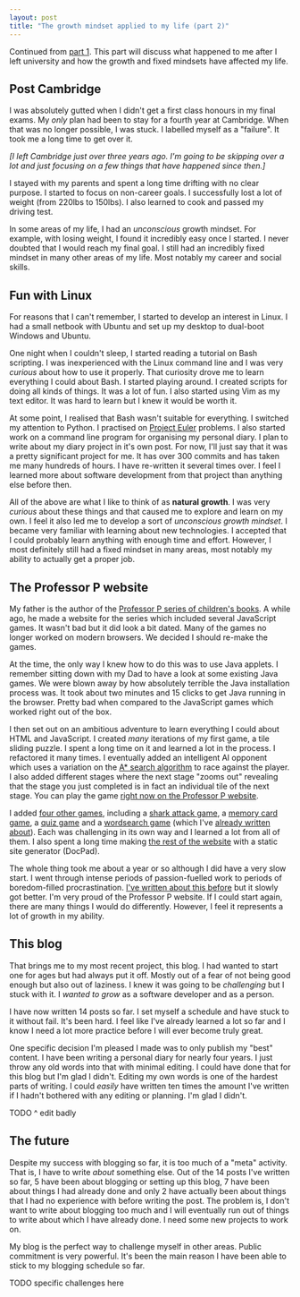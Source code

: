 ```yaml
---
layout: post
title: "The growth mindset applied to my life (part 2)"
---
```


Continued from [part 1](/the-growth-mindset-applied-to-my-life-part-1/). This part will discuss what happened to me after I left university and how the growth and fixed mindsets have affected my life. 


## Post Cambridge

I was absolutely gutted when I didn't get a first class honours in my final exams. My *only* plan had been to stay for a fourth year at Cambridge. When that was no longer possible, I was stuck. I labelled myself as a "failure". It took me a long time to get over it. 

*[I left Cambridge just over three years ago. I'm going to be skipping over a lot and just focusing on a few things that have happened since then.]*

I stayed with my parents and spent a long time drifting with no clear purpose. I started to focus on non-career goals. I successfully lost a lot of weight (from 220lbs to 150lbs). I also learned to cook and passed my driving test. 

In some areas of my life, I had an *unconscious* growth mindset. For example, with losing weight, I found it incredibly easy once I started. I never doubted that I would reach my final goal. I still had an incredibly fixed mindset in many other areas of my life. Most notably my career and social skills. 

## Fun with Linux

For reasons that I can't remember, I started to develop an interest in Linux. I had a small netbook with Ubuntu and set up my desktop to dual-boot Windows and Ubuntu. 

One night when I couldn't sleep, I started reading a tutorial on Bash scripting. I was inexperienced with the Linux command line and I was very *curious* about how to use it properly. That curiosity drove me to learn everything I could about Bash. I started playing around. I created scripts for doing all kinds of things. It was a lot of fun. I also started using Vim as my text editor. It was hard to learn but I knew it would be worth it. 

At some point, I realised that Bash wasn't suitable for everything. I switched my attention to Python. I practised on [Project Euler](https://projecteuler.net/) problems. I also started work on a command line program for organising my personal diary. I plan to write about my diary project in it's own post. For now, I'll just say that it was a pretty significant project for me. It has over 300 commits and has taken me many hundreds of hours. I have re-written it several times over. I feel I learned more about software development from that project than anything else before then. 

All of the above are what I like to think of as **natural growth**. I was very *curious* about these things and that caused me to explore and learn on my own. I feel it also led me to develop a sort of *unconscious growth mindset*. I became very familiar with learning about new technologies. I accepted that I could probably learn anything with enough time and effort. However, I most definitely still had a fixed mindset in many areas, most notably my ability to actually get a proper job. 

## The Professor P website

My father is the author of the [Professor P series of children's books](http://professorp.co.uk/books/). A while ago, he made a website for the series which included several JavaScript games. It wasn't bad but it did look a bit dated. Many of the games no longer worked on modern browsers. We decided I should re-make the games. 

At the time, the only way I knew how to do this was to use Java applets. I remember sitting down with my Dad to have a look at some existing Java games. We were blown away by how absolutely terrible the Java installation process was. It took about two minutes and 15 clicks to get Java running in the browser. Pretty bad when compared to the JavaScript games which worked right out of the box. 

I then set out on an ambitious adventure to learn everything I could about HTML and JavaScript. I created *many* iterations of my first game, a tile sliding puzzle. I spent a long time on it and learned a lot in the process. I refactored it many times. I eventually added an intelligent AI opponent which uses a variation on the [A* search algorithm](http://en.wikipedia.org/wiki/A*_search_algorithm) to race against the player. I also added different stages where the next stage "zooms out" revealing that the stage you just completed is in fact an individual tile of the next stage. You can play the game [right now on the Professor P website](http://professorp.co.uk/games/shuffle/). 

I added [four other games](http://professorp.co.uk/games/), including a [shark attack game](http://professorp.co.uk/games/sharkattack/), a [memory card game](http://professorp.co.uk/games/memory/), a [quiz game](http://professorp.co.uk/games/quiz/) and a [wordsearch game](http://professorp.co.uk/games/wordsearch/) (which I've [already written about](/wordsearch-game/)). Each was challenging in its own way and I learned a lot from all of them. I also spent a long time making [the rest of the website](http://professorp.co.uk/) with a static site generator (DocPad). 

The whole thing took me about a year or so although I did have a very slow start. I went through intense periods of passion-fuelled work to periods of boredom-filled procrastination. [I've written about this before](/the-pomodoro-technique-what-i-wish-id-known/) but it slowly got better. I'm very proud of the Professor P website. If I could start again, there are many things I would do differently. However, I feel it represents a lot of growth in my ability. 

## This blog

That brings me to my most recent project, this blog. I had wanted to start one for ages but had always put it off. Mostly out of a fear of not being good enough but also out of laziness. I knew it was going to be *challenging* but I stuck with it. I *wanted to grow* as a software developer and as a person. 

I have now written 14 posts so far. I set myself a schedule and have stuck to it without fail. It's been hard. I feel like I've already learned a lot so far and I know I need a lot more practice before I will ever become truly great. 

One specific decision I'm pleased I made was to only publish my "best" content. I have been writing a personal diary for nearly four years. I just throw any old words into that with minimal editing. I could have done that for this blog but I'm glad I didn't. Editing my own words is one of the hardest parts of writing. I could *easily* have written ten times the amount I've written if I hadn't bothered with any editing or planning. I'm glad I didn't. 

TODO ^ edit badly

## The future

Despite my success with blogging so far, it is too much of a "meta" activity. That is, I have to write *about* something else. Out of the 14 posts I've written so far, 5 have been about blogging or setting up this blog, 7 have been about things I had already done and only 2 have actually been about things that I had no experience with before writing the post. The problem is, I don't want to write about blogging too much and I will eventually run out of things to write about which I have already done. I need some new projects to work on. 

My blog is the perfect way to challenge myself in other areas. Public commitment is very powerful. It's been the main reason I have been able to stick to my blogging schedule so far. 

TODO specific challenges here
